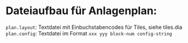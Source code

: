 # Dateiaufbau für Anlagenplan:

`plan.layout`: Textdatei mit Einbuchstabencodes für Tiles, siehe tiles.dia  
`plan.config`: Textdatei im Format `xxx yyy block-num config-string`
